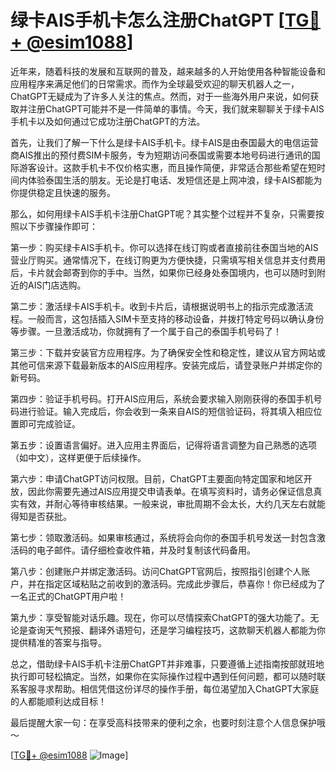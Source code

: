 # 绿卡AIS手机卡怎么注册ChatGPT [[TG💪+ @esim1088](https://t.me/s/esim1088)]

近年来，随着科技的发展和互联网的普及，越来越多的人开始使用各种智能设备和应用程序来满足他们的日常需求。而作为全球最受欢迎的聊天机器人之一，ChatGPT无疑成为了许多人关注的焦点。然而，对于一些海外用户来说，如何获取并注册ChatGPT可能并不是一件简单的事情。今天，我们就来聊聊关于绿卡AIS手机卡以及如何通过它成功注册ChatGPT的方法。

首先，让我们了解一下什么是绿卡AIS手机卡。绿卡AIS是由泰国最大的电信运营商AIS推出的预付费SIM卡服务，专为短期访问泰国或需要本地号码进行通讯的国际游客设计。这款手机卡不仅价格实惠，而且操作简便，非常适合那些希望在短时间内体验泰国生活的朋友。无论是打电话、发短信还是上网冲浪，绿卡AIS都能为你提供稳定且快速的服务。

那么，如何用绿卡AIS手机卡注册ChatGPT呢？其实整个过程并不复杂，只需要按照以下步骤操作即可：

第一步：购买绿卡AIS手机卡。你可以选择在线订购或者直接前往泰国当地的AIS营业厅购买。通常情况下，在线订购更为方便快捷，只需填写相关信息并支付费用后，卡片就会邮寄到你的手中。当然，如果你已经身处泰国境内，也可以随时到附近的AIS门店选购。

第二步：激活绿卡AIS手机卡。收到卡片后，请根据说明书上的指示完成激活流程。一般而言，这包括插入SIM卡至支持的移动设备，并拨打特定号码以确认身份等步骤。一旦激活成功，你就拥有了一个属于自己的泰国手机号码了！

第三步：下载并安装官方应用程序。为了确保安全性和稳定性，建议从官方网站或其他可信来源下载最新版本的AIS应用程序。安装完成后，请登录账户并绑定你的新号码。

第四步：验证手机号码。打开AIS应用后，系统会要求输入刚刚获得的泰国手机号码进行验证。输入完成后，你会收到一条来自AIS的短信验证码，将其填入相应位置即可完成验证。

第五步：设置语言偏好。进入应用主界面后，记得将语言调整为自己熟悉的选项（如中文），这样更便于后续操作。

第六步：申请ChatGPT访问权限。目前，ChatGPT主要面向特定国家和地区开放，因此你需要先通过AIS应用提交申请表单。在填写资料时，请务必保证信息真实有效，并耐心等待审核结果。一般来说，审批周期不会太长，大约几天左右就能得知是否获批。

第七步：领取激活码。如果审核通过，系统将会向你的泰国手机号发送一封包含激活码的电子邮件。请仔细检查收件箱，并及时复制该代码备用。

第八步：创建账户并绑定激活码。访问ChatGPT官网后，按照指引创建个人账户，并在指定区域粘贴之前收到的激活码。完成此步骤后，恭喜你！你已经成为了一名正式的ChatGPT用户啦！

第九步：享受智能对话乐趣。现在，你可以尽情探索ChatGPT的强大功能了。无论是查询天气预报、翻译外语短句，还是学习编程技巧，这款聊天机器人都能为你提供精准的答案与指导。

总之，借助绿卡AIS手机卡注册ChatGPT并非难事，只要遵循上述指南按部就班地执行即可轻松搞定。当然，如果你在实际操作过程中遇到任何问题，都可以随时联系客服寻求帮助。相信凭借这份详尽的操作手册，每位渴望加入ChatGPT大家庭的人都能顺利达成目标！

最后提醒大家一句：在享受高科技带来的便利之余，也要时刻注意个人信息保护哦～

[[TG💪+ @esim1088](https://t.me/s/esim1088) ![Image](https://i.postimg.cc/4NQfJmqS/Snipaste-2025-05-13-00-14-12.png)]